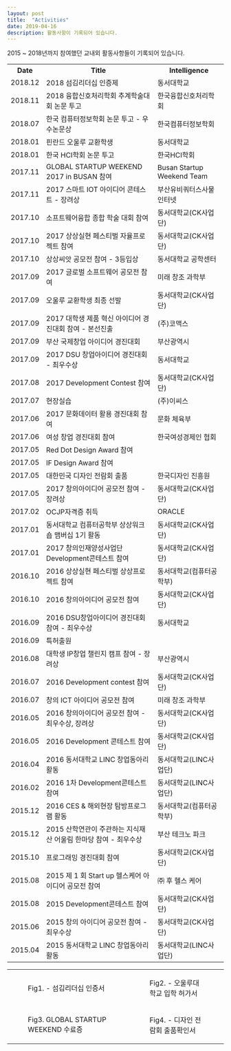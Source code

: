 ```yaml
---
layout: post
title:  "Activities"
date: 2019-04-16
description: 활동사항이 기록되어 있습니다.
---
```

2015 ~ 2018년까지 참여했던 교내외 활동사항들이 기록되어 있습니다.
<table>
  <tr>
    <th>Date</th>
    <th>Title</th>
    <th>Intelligence</th>
  </tr>
  <tr>
    <td>2018.12</td>
    <td>2018 섬김리더십 인증제</td>
    <td>동서대학교</td>
  </tr>
  <tr>
    <td>2018.11</td>
    <td>2018 융합신호처리학회 추계학술대회 논문 투고</td>
    <td>한국융합신호처리학회</td>
  </tr>
  <tr>
    <td>2018.07</td>
    <td>한국 컴퓨터정보학회 논문 투고 - 우수논문상</td>
    <td>한국컴퓨터정보학회</td>
  </tr>
  <tr>
    <td>2018.01</td>
    <td>핀란드 오울루 교환학생</td>
    <td>동서대학교
</td>
  </tr>
  <tr>
    <td>2018.01</td>
    <td>한국 HCI학회 논문 투고</td>
    <td>한국HCI학회
</td>
  </tr>
  <tr>
    <td>2017.11</td>
    <td>GLOBAL STARTUP WEEKEND 2017 in BUSAN 참여</td>
    <td>Busan Startup Weekend Team
</td>
  </tr>
  <tr>
    <td>2017.11</td>
    <td>2017 스마트 IOT 아이디어 콘테스트 - 장려상</td>
    <td>부산유비쿼터스사물인터넷
</td>
  </tr>
  <tr>
    <td>2017.10</td>
    <td>소프트웨어융합 종합 학술 대회 참여</td>
    <td>동서대학교(CK사업단)
</td>
  </tr>
  <tr>
    <td>2017.10</td>
    <td>2017 상상실현 페스티벌 자율프로젝트 참여</td>
    <td>동서대학교(CK사업단)
</td>
  </tr>
  <tr>
    <td>2017.10</td>
    <td>상상씨앗 공모전 참여 - 3등입상</td>
    <td>동서대학교 공학센터
</td>
  </tr>
  <tr>
    <td>2017.09</td>
    <td>2017 글로벌 소프트웨어 공모전 참여</td>
    <td>미래 창조 과학부
</td>
  </tr>
  <tr>
    <td>2017.09</td>
    <td>오울루 교환학생 최종 선발</td>
    <td>동서대학교(CK사업단)
</td>
  </tr>
  <tr>
    <td>2017.09</td>
    <td>2017 대학생 제품 혁신 아이디어 경진대회 참여 - 본선진출</td>
    <td>(주)코맥스
</td>
  </tr>
  <tr>
    <td>2017.09</td>
    <td>부산 국제창업 아이디어 경진대회</td>
    <td>부산광역시</td>
  </tr>
  <tr>
    <td>2017.09</td>
    <td>2017 DSU 창업아이디어 경진대회 - 최우수상</td>
    <td>동서대학교</td>
  </tr>
  <tr>
    <td>2017.08</td>
    <td>2017 Development Contest 참여</td>
    <td>동서대학교(CK사업단)
</td>
  </tr>
  <tr>
    <td>2017.07</td>
    <td>현장실습</td>
    <td>(주)이씨스
</td>
  </tr>
  <tr>
    <td>2017.06</td>
    <td>2017 문화데이터 활용 경진대회 참여</td>
    <td>문화 체육부
</td>
  </tr>
  <tr>
    <td>2017.06</td>
    <td>여성 창업 경진대회 참여</td>
    <td>한국여성경제인 협회
</td>
  </tr>
  <tr>
    <td>2017.05</td>
    <td>Red Dot Design Award 참여</td>
    <td></td>
  </tr>
  <tr>
    <td>2017.05</td>
    <td>IF Design Award 참여</td>
    <td></td>
  </tr>
  <tr>
    <td>2017.05</td>
    <td>대한민국 디자인 전람회 출품</td>
    <td>한국디자인 진흥원
</td>
  </tr>
  <tr>
    <td>2017.05</td>
    <td>2017 창의아이디어 공모전 참여 - 장려상</td>
    <td>동서대학교(CK사업단)
</td>
  </tr>
  <tr>
    <td>2017.02</td>
    <td>OCJP자격증 취득</td>
    <td>ORACLE
</td>
  </tr>
  <tr>
    <td>2017.01</td>
    <td>동서대학교 컴퓨터공학부 상상워크숍 맴버십 1기 활동</td>
    <td>동서대학교(CK사업단)
</td>
  </tr>
  <tr>
    <td>2017.01</td>
    <td>2017 창의인재양성사업단 Development콘테스트 참여</td>
    <td>동서대학교(CK사업단)
</td>
  </tr>
  <tr>
    <td>2016.10</td>
    <td>2016 상상실현 페스티벌 상상프로젝트 참여</td>
    <td>동서대학교(컴퓨터공학부)
</td>
  </tr>
  <tr>
    <td>2016.10</td>
    <td>2016 창의아이디어 공모전 참여</td>
    <td>동서대학교(CK사업단)
</td>
  </tr>
  <tr>
    <td>2016.09</td>
    <td>2016 DSU창업아이디어 경진대회 참여 - 최우수상</td>
    <td>동서대학교</td>
  </tr>
  <tr>
    <td>2016.09</td>
    <td>특허출원</td>
    <td></td>
  </tr>
  <tr>
    <td>2016.08</td>
    <td>대학생 IP창업 챌린지 캠프 참여 - 장려상</td>
    <td>부산광역시</td>
  </tr>
  <tr>
    <td>2016.07</td>
    <td>2016 Development contest 참여</td>
    <td>동서대학교(CK사업단)</td>
  </tr>
  <tr>
    <td>2016.07</td>
    <td>창의 ICT 아이디어 공모전 참여</td>
    <td>미래 창조 과학부</td>
  </tr>
  <tr>
    <td>2016.05</td>
    <td>2016 창의아이디어 공모전 참여 - 최우수상, 장려상</td>
    <td>동서대학교(CK사업단)</td>
  </tr>
  <tr>
    <td>2016.05</td>
    <td>2016 Development 콘테스트 참여</td>
    <td>동서대학교(CK사업단)</td>
  </tr>
  <tr>
    <td>2016.04</td>
    <td>2016 동서대학교 LINC 창업동아리 활동</td>
    <td>동서대학교(LINC사업단)</td>
  </tr>
  <tr>
    <td>2016.02</td>
    <td>2016 1차 Development콘테스트 참여</td>
    <td>동서대학교(LINC사업단)</td>
  </tr>
  <tr>
    <td>2015.12</td>
    <td>2016 CES & 해외현장 탐방프로그램 활동</td>
    <td>동서대학교(컴퓨터공학부)</td>
  </tr>
  <tr>
    <td>2015.12</td>
    <td>2015 산학연관이 주관하는 지식재산 어울림 한마당 참여 - 최우수상</td>
    <td>부산 테크노 파크
</td>
  </tr>
  <tr>
    <td>2015.10</td>
    <td>프로그래밍 경진대회 참여</td>
    <td>동서대학교(CK사업단)
</td>
  </tr>
  <tr>
    <td>2015.08</td>
    <td>2015 제 1 회 Start up 헬스케어 아이디어 공모전 참여</td>
    <td>㈜ 후 헬스 케어 </td>
  </tr>
  <tr>
    <td>2015.08</td>
    <td>2015 Development콘테스트 참여 </td>
    <td>동서대학교(CK사업단)</td>
  </tr>
  <tr>
    <td>2015.06</td>
    <td>2015 창의 아이디어 공모전 참여 - 최우수상</td>
    <td>동서대학교(CK사업단)</td>
  </tr>
  <tr>
    <td>2015.04</td>
    <td>2015 동서대학교 LINC 창업동아리 활동</td>
    <td>동서대학교(LINC사업단)</td>
  </tr>

</table>

<table>
<tr>
  <td><figure>
  	<img src="{{ '/assets/img/readership.jpg' }}" alt="">
  	<figcaption>Fig1. - 섬김리더십 인증서</figcaption>
  </figure></td>
  <td><figure>
  	<img src="{{ '/assets/img/accept.jpg' }}" alt="">
  	<figcaption>Fig2. - 오울루대학교 입학 허가서</figcaption>
  </figure></td>

</tr>
<tr>
     <td>
      <figure>
      <img src="{{ '/assets/img/GSW.jpg' | prepend: site.baseurl }}" alt="">
      <figcaption>Fig3. GLOBAL STARTUP WEEKEND 수료증</figcaption>
      </figure>
      </td>
      <td>
      <figure>
      <img src="{{ '/assets/img/design.jpg' }}" alt="">
      <figcaption>Fig4. - 디자인 전람회 출품확인서</figcaption>
      </figure>
      </td>
  </tr>
</table>
